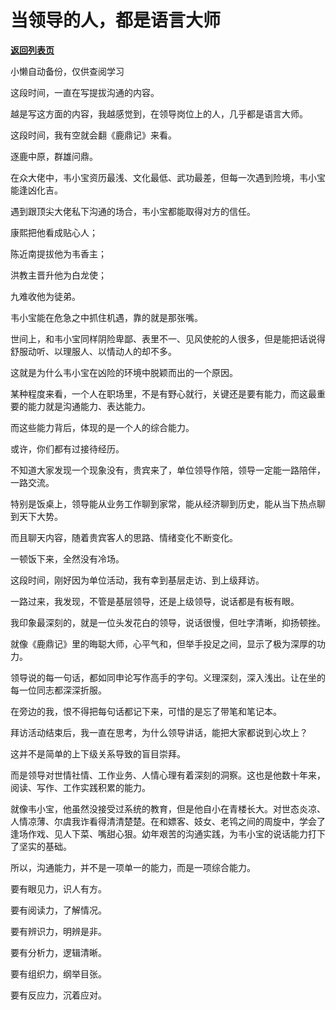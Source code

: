 # 当领导的人，都是语言大师

[**返回列表页**](/gzh/费曼的小茶馆)

小懒自动备份，仅供查阅学习

这段时间，一直在写提拔沟通的内容。

  

越是写这方面的内容，我越感觉到，在领导岗位上的人，几乎都是语言大师。

  

这段时间，我有空就会翻《鹿鼎记》来看。

  

逐鹿中原，群雄问鼎。

  

在众大佬中，韦小宝资历最浅、文化最低、武功最差，但每一次遇到险境，韦小宝能逢凶化吉。

  

遇到跟顶尖大佬私下沟通的场合，韦小宝都能取得对方的信任。

  

康熙把他看成贴心人；

  

陈近南提拔他为韦香主；

  

洪教主晋升他为白龙使；

  

九难收他为徒弟。

  

韦小宝能在危急之中抓住机遇，靠的就是那张嘴。

  

世间上，和韦小宝同样阴险卑鄙、表里不一、见风使舵的人很多，但是能把话说得舒服动听、以理服人、以情动人的却不多。

  

这就是为什么韦小宝在凶险的环境中脱颖而出的一个原因。

  

某种程度来看，一个人在职场里，不是有野心就行，关键还是要有能力，而这最重要的能力就是沟通能力、表达能力。

  

而这些能力背后，体现的是一个人的综合能力。

  

或许，你们都有过接待经历。

  

不知道大家发现一个现象没有，贵宾来了，单位领导作陪，领导一定能一路陪伴，一路交流。

  

特别是饭桌上，领导能从业务工作聊到家常，能从经济聊到历史，能从当下热点聊到天下大势。

  

而且聊天内容，随着贵宾客人的思路、情绪变化不断变化。

  

一顿饭下来，全然没有冷场。

  

这段时间，刚好因为单位活动，我有幸到基层走访、到上级拜访。

  

一路过来，我发现，不管是基层领导，还是上级领导，说话都是有板有眼。

  

我印象最深刻的，就是一位头发花白的领导，说话很慢，但吐字清晰，抑扬顿挫。

  

就像《鹿鼎记》里的晦聪大师，心平气和，但举手投足之间，显示了极为深厚的功力。

  

领导说的每一句话，都如同申论写作高手的字句。义理深刻，深入浅出。让在坐的每一位同志都深深折服。

  

在旁边的我，恨不得把每句话都记下来，可惜的是忘了带笔和笔记本。

  

拜访活动结束后，我一直在思考，为什么领导讲话，能把大家都说到心坎上？

  

这并不是简单的上下级关系导致的盲目崇拜。

  

而是领导对世情社情、工作业务、人情心理有着深刻的洞察。这也是他数十年来，阅读、写作、工作实践积累的能力。

  

就像韦小宝，他虽然没接受过系统的教育，但是他自小在青楼长大。对世态炎凉、人情凉薄、尔虞我诈看得清清楚楚。在和嫖客、妓女、老鸨之间的周旋中，学会了逢场作戏、见人下菜、嘴甜心狠。幼年艰苦的沟通实践，为韦小宝的说话能力打下了坚实的基础。

  

所以，沟通能力，并不是一项单一的能力，而是一项综合能力。

  

要有眼见力，识人有方。

  

要有阅读力，了解情况。

  

要有辨识力，明辨是非。

  

要有分析力，逻辑清晰。

  

要有组织力，纲举目张。

  

要有反应力，沉着应对。

